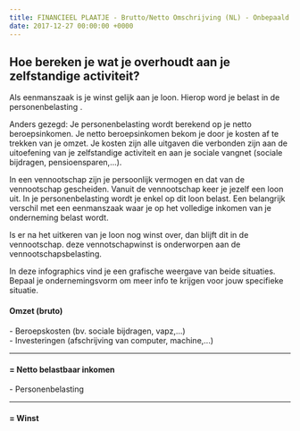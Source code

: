 ```yaml
---
title: FINANCIEEL PLAATJE - Brutto/Netto Omschrijving (NL) - Onbepaald
date: 2017-12-27 00:00:00 +0000
---
```

## Hoe bereken je wat je overhoudt aan je zelfstandige activiteit?

Als eenmanszaak is je winst gelijk aan je loon. Hierop word je belast in de personenbelasting .

Anders gezegd: Je personenbelasting wordt berekend op je netto beroepsinkomen. Je netto beroepsinkomen bekom je door je kosten af te trekken van je omzet.  Je kosten zijn alle uitgaven die verbonden zijn aan de uitoefening van je zelfstandige activiteit en aan je sociale vangnet (sociale bijdragen, pensioensparen,...).

In een vennootschap zijn je persoonlijk vermogen en dat van de vennootschap gescheiden. Vanuit de vennootschap keer je jezelf een loon uit. In je personenbelasting wordt je  enkel op dit loon belast. Een belangrijk verschil met een eenmanszaak waar je op het volledige inkomen van je onderneming belast wordt.

Is er na het uitkeren van je loon nog winst over, dan blijft dit in de vennootschap. deze vennotschapwinst is onderworpen aan de vennootschapsbelasting.

In deze infographics vind je een grafische weergave van beide situaties. Bepaal je ondernemingsvorm om meer info te krijgen voor jouw specifieke situatie.

</div> <div class="box-body"> <div class="sum center" style="margin-top:20px;"> <h4>Omzet (bruto)</h4> <p>- Beroepskosten (bv. sociale bijdragen, vapz,...) <br>- Investeringen (afschrijving van computer, machine,...) <br></p> <hr> <h4>= Netto belastbaar inkomen</h4> <p>- Personenbelasting</p> <hr> <h4>= Winst</h4> </div> </div> </div>